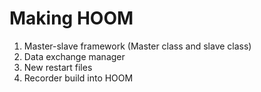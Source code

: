 # Making HOOM 

1. Master-slave framework (Master class and slave class)
2. Data exchange manager
3. New restart files
4. Recorder build into HOOM
